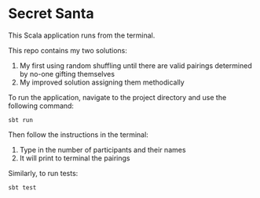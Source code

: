 # Secret Santa

This Scala application runs from the terminal.

This repo contains my two solutions:
1. My first using random shuffling until there are valid pairings determined by no-one gifting themselves
2. My improved solution assigning them methodically

To run the application, navigate to the project directory and use the following command:

    sbt run

Then follow the instructions in the terminal:
1. Type in the number of participants and their names
2. It will print to terminal the pairings

Similarly, to run tests:

    sbt test
